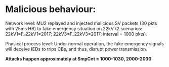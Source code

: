 # Malicious behaviour:

Network level: MU2 replayed and injected malicious SV packets (30 pkts with 25ms HB) to fake emergency situation on 22kV (2 scenarios: 22kV1=F_22kV1=2017; 22kV3=F_22kV3=2017; interval = 1000 pkts).

Physical process level: Under normal operation, the fake emergency signals will deceive IEDs to trips CBs, and thus, disrupt power transmission.

**Attacks happen approximately at SmpCnt = 1000-1030, 2000-2030**